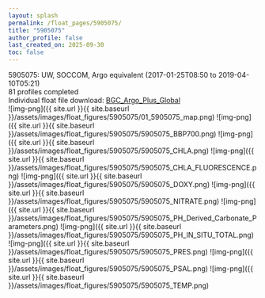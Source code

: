 ```yaml
---
layout: splash
permalink: /float_pages/5905075/
title: "5905075"
author_profile: false
last_created_on: 2025-09-30
toc: false
---
```

 
5905075: UW, SOCCOM, Argo equivalent (2017-01-25T08:50 to 2019-04-10T05:21)\
81 profiles completed\
Individual float file download: [BGC_Argo_Plus_Global](https://ftp.soest.hawaii.edu/bgc_argo_plus/Individual_Floats/outliers_removed/5905075_Sprof_processed.nc)\
![img-png]({{ site.url }}{{ site.baseurl }}/assets/images/float_figures/5905075/01_5905075_map.png)
![img-png]({{ site.url }}{{ site.baseurl }}/assets/images/float_figures/5905075/5905075_BBP700.png)
![img-png]({{ site.url }}{{ site.baseurl }}/assets/images/float_figures/5905075/5905075_CHLA.png)
![img-png]({{ site.url }}{{ site.baseurl }}/assets/images/float_figures/5905075/5905075_CHLA_FLUORESCENCE.png)
![img-png]({{ site.url }}{{ site.baseurl }}/assets/images/float_figures/5905075/5905075_DOXY.png)
![img-png]({{ site.url }}{{ site.baseurl }}/assets/images/float_figures/5905075/5905075_NITRATE.png)
![img-png]({{ site.url }}{{ site.baseurl }}/assets/images/float_figures/5905075/5905075_PH_Derived_Carbonate_Parameters.png)
![img-png]({{ site.url }}{{ site.baseurl }}/assets/images/float_figures/5905075/5905075_PH_IN_SITU_TOTAL.png)
![img-png]({{ site.url }}{{ site.baseurl }}/assets/images/float_figures/5905075/5905075_PRES.png)
![img-png]({{ site.url }}{{ site.baseurl }}/assets/images/float_figures/5905075/5905075_PSAL.png)
![img-png]({{ site.url }}{{ site.baseurl }}/assets/images/float_figures/5905075/5905075_TEMP.png)
